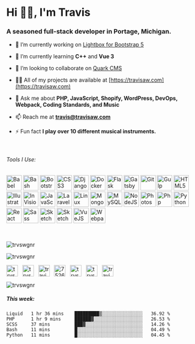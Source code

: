 <h1 align="left">Hi 👋🏼, I'm Travis</h1>
<h3 align="left">A seasoned full-stack developer in Portage, Michigan.</h3>

- 🔭 I’m currently working on [Lightbox for Bootstrap 5](https://github.com/trvswgnr/bs5-lightbox)

- 🌱 I’m currently learning **C++** and **Vue 3**

- 👯 I’m looking to collaborate on [Quark CMS](https://github.com/trvswgnr/quark-cms)

- 👨‍💻 All of my projects are available at [https://travisaw.com](https://travisaw.com)

- 💬 Ask me about **PHP, JavaScript, Shopify, WordPress, DevOps, Webpack, Coding Standards, and Music**

- 📫 Reach me at **travis@travisaw.com**

- ⚡ Fun fact **I play over 10 different musical instruments.**

&nbsp;
###### Tools I Use:
<p align="left">
	<img src="https://cdn.jsdelivr.net/gh/devicons/devicon/icons/babel/babel-original.svg" title="Babel" alt="Babel" width="40" height="40"/>
	<img src="https://cdn.jsdelivr.net/gh/devicons/devicon/icons/bash/bash-original.svg" title="Bash" alt="Bash" width="40" height="40"/>
	<img src="https://cdn.jsdelivr.net/gh/devicons/devicon/icons/bootstrap/bootstrap-original.svg" title="Bootstrap" alt="Bootstrap" width="40" height="40"/>
	<img src="https://cdn.jsdelivr.net/gh/devicons/devicon/icons/css3/css3-original.svg" title="CSS3" alt="CSS3" width="40" height="40"/>
	<img src="https://cdn.jsdelivr.net/gh/devicons/devicon/icons/django/django-original.svg" title="Django" alt="Django" width="40" height="40"/>
	<img src="https://cdn.jsdelivr.net/gh/devicons/devicon/icons/docker/docker-original.svg" title="Docker" alt="Docker" width="40" height="40"/>
	<img src="https://cdn.jsdelivr.net/gh/devicons/devicon/icons/flask/flask-original.svg" title="Flask" alt="Flask" width="40" height="40"/>
	<img src="https://cdn.jsdelivr.net/gh/devicons/devicon/icons/gatsby/gatsby-original.svg" title="Gatsby" alt="Gatsby" width="40" height="40"/>
	<img src="https://cdn.jsdelivr.net/gh/devicons/devicon/icons/git/git-original.svg" title="Git" alt="Git" width="40" height="40"/>
	<img src="https://cdn.jsdelivr.net/gh/devicons/devicon/icons/gulp/gulp-plain.svg" title="Gulp" alt="Gulp" width="40" height="40"/>
	<img src="https://cdn.jsdelivr.net/gh/devicons/devicon/icons/html5/html5-original.svg" title="HTML5" alt="HTML5" width="40" height="40"/>
	<img src="https://cdn.jsdelivr.net/gh/devicons/devicon/icons/illustrator/illustrator-plain.svg" title="Illustrator" alt="Illustrator" width="40" height="40"/>
	<img src="https://www.vectorlogo.zone/logos/invisionapp/invisionapp-icon.svg" title="InVision" alt="InVision" width="40" height="40"/>
	<img src="https://cdn.jsdelivr.net/gh/devicons/devicon/icons/javascript/javascript-original.svg" title="JavaScript" alt="JavaScript" width="40" height="40"/>
	<img src="https://cdn.jsdelivr.net/gh/devicons/devicon/icons/laravel/laravel-plain.svg" title="Laravel" alt="Laravel" width="40" height="40"/>
	<img src="https://cdn.jsdelivr.net/gh/devicons/devicon/icons/linux/linux-original.svg" title="Linux" alt="Linux" width="40" height="40"/>
	<img src="https://cdn.jsdelivr.net/gh/devicons/devicon/icons/mongodb/mongodb-original.svg" title="MongoDB" alt="MongoDB" width="40" height="40"/>
	<img src="https://cdn.jsdelivr.net/gh/devicons/devicon/icons/mysql/mysql-original.svg" title="MySQL" alt="MySQL" width="40" height="40"/>
	<img src="https://cdn.jsdelivr.net/gh/devicons/devicon/icons/nodejs/nodejs-original.svg" title="NodeJS" alt="NodeJS" width="40" height="40"/>
	<img src="https://cdn.jsdelivr.net/gh/devicons/devicon/icons/photoshop/photoshop-plain.svg" title="Photoshop" alt="Photoshop" width="40" height="40"/>
	<img src="https://cdn.jsdelivr.net/gh/devicons/devicon/icons/php/php-original.svg" title="Php" alt="Php" width="40" height="40"/>
	<img src="https://cdn.jsdelivr.net/gh/devicons/devicon/icons/python/python-original.svg" title="Python" alt="Python" width="40" height="40"/>
	<img src="https://cdn.jsdelivr.net/gh/devicons/devicon/icons/react/react-original.svg" title="React" alt="React" width="40" height="40"/>
	<img src="https://cdn.jsdelivr.net/gh/devicons/devicon/icons/sass/sass-original.svg" title="Sass" alt="Sass" width="40" height="40"/>
	<img src="https://cdn.jsdelivr.net/gh/devicons/devicon/icons/sketch/sketch-original.svg" title="Sketch" alt="Sketch" width="40" height="40"/>
	<img src="https://cdn.shopify.com/shopifycloud/brochure/assets/brand-assets/shopify-logo-shopping-bag-full-color-66166b2e55d67988b56b4bd28b63c271e2b9713358cb723070a92bde17ad7d63.svg" title="Shopify" alt="Sketch" height="40" width="40">
	<img src="https://cdn.jsdelivr.net/gh/devicons/devicon/icons/vuejs/vuejs-original.svg" title="VueJS" alt="VueJS" width="40" height="40"/>
	<img src="https://cdn.jsdelivr.net/gh/devicons/devicon/icons/webpack/webpack-original.svg" title="Webpack" alt="Webpack" width="40" height="40"/>
</p>

&nbsp;

<p align="left"><img src="https://github-readme-stats.vercel.app/api/top-langs/?username=trvswgnr&layout=compact&hide=html" alt="trvswgnr" />&nbsp;</p>

<p align="left"><img src="https://github-readme-stats.vercel.app/api?username=trvswgnr&show_icons=true&hide=contribs" alt="trvswgnr" /></p>

<p align="left">
<a href="https://codepen.io/trvswgnr" target="blank"><img align="center" src="https://cdn.jsdelivr.net/npm/simple-icons@3.0.1/icons/codepen.svg" alt="trvswgnr" height="30" width="30" /></a>&nbsp;&nbsp;
<a href="https://twitter.com/trvswgnr" target="blank"><img align="center" src="https://cdn.jsdelivr.net/npm/simple-icons@3.0.1/icons/twitter.svg" alt="trvswgnr" height="30" width="30" /></a>&nbsp;&nbsp;
<a href="https://linkedin.com/in/travisawagner" target="blank"><img align="center" src="https://cdn.jsdelivr.net/npm/simple-icons@3.0.1/icons/linkedin.svg" alt="travisawagner" height="30" width="30" /></a>&nbsp;&nbsp;
<a href="https://stackoverflow.com/users/7526899" target="blank"><img align="center" src="https://cdn.jsdelivr.net/npm/simple-icons@3.0.1/icons/stackoverflow.svg" alt="7526899" height="30" width="30" /></a>&nbsp;&nbsp;
<a href="https://fb.com/trvswgnr" target="blank"><img align="center" src="https://cdn.jsdelivr.net/npm/simple-icons@3.0.1/icons/facebook.svg" alt="trvswgnr" height="30" width="30" /></a>&nbsp;&nbsp;
<a href="https://instagram.com/trvswgnr" target="blank"><img align="center" src="https://cdn.jsdelivr.net/npm/simple-icons@3.0.1/icons/instagram.svg" alt="trvswgnr" height="30" width="30" /></a>&nbsp;&nbsp;
<a href="https://www.behance.net/traviswagner" target="blank"><img align="center" src="https://cdn.jsdelivr.net/npm/simple-icons@3.0.1/icons/behance.svg" alt="traviswagner" height="30" width="30" /></a>
</p>

<p align="left"> <img src="https://komarev.com/ghpvc/?username=trvswgnr" alt="trvswgnr" /> </p>

##### This week:
<!--START_SECTION:waka-->
```text
Liquid   1 hr 36 mins    █████████▒░░░░░░░░░░░░░░░   36.92 % 
PHP      1 hr 9 mins     ██████▓░░░░░░░░░░░░░░░░░░   26.53 % 
SCSS     37 mins         ███▓░░░░░░░░░░░░░░░░░░░░░   14.26 % 
Bash     11 mins         █░░░░░░░░░░░░░░░░░░░░░░░░   04.49 % 
Python   11 mins         █░░░░░░░░░░░░░░░░░░░░░░░░   04.45 % 
```
<!--END_SECTION:waka-->
